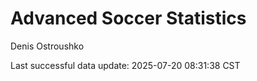 # Advanced Soccer Statistics
Denis Ostroushko

<!-- gfm -->

Last successful data update: 2025-07-20 08:31:38 CST
